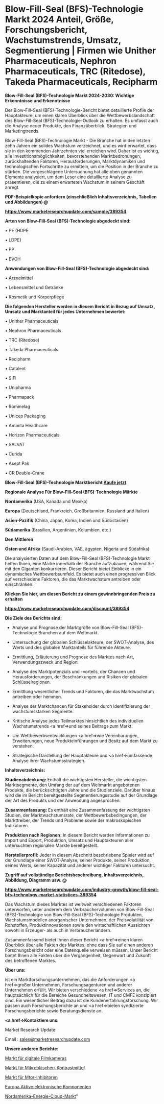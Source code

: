 # Blow-Fill-Seal (BFS)-Technologie Markt 2024 Anteil, Größe, Forschungsbericht, Wachstumstrends, Umsatz, Segmentierung | Firmen wie Unither Pharmaceuticals, Nephron Pharmaceuticals, TRC (Ritedose), Takeda Pharmaceuticals, Recipharm

<strong>Blow-Fill-Seal (BFS)-Technologie Markt 2024-2030: Wichtige Erkenntnisse und Erkenntnisse</strong>

Der Blow-Fill-Seal (BFS)-Technologie-Bericht bietet detaillierte Profile der Hauptakteure, um einen klaren Überblick über die Wettbewerbslandschaft des Blow-Fill-Seal (BFS)-Technologie-Outlook zu erhalten. Es umfasst auch die Analyse neuer Produkte, den Finanzüberblick, Strategien und Marketingtrends.

Blow-Fill-Seal (BFS)-Technologie Markt - Die Branche hat in den letzten zehn Jahren ein solides Wachstum verzeichnet, und es wird erwartet, dass sie in den kommenden Jahrzehnten viel erreichen wird. Daher ist es wichtig, alle Investitionsmöglichkeiten, bevorstehenden Marktbedrohungen, zurückhaltenden Faktoren, Herausforderungen, Marktdynamiken und technologischen Fortschritte zu ermitteln, um die Position in der Branche zu stärken. Die vorgeschlagene Untersuchung hat alle oben genannten Elemente analysiert, um dem Leser eine detaillierte Analyse zu präsentieren, die zu einem erwarteten Wachstum in seinem Geschäft anregt.



<strong><b>PDF-Beispielkopie anfordern (einschließlich Inhaltsverzeichnis, Tabellen und Abbildungen) @ </b></strong>

<strong><a href=https://www.marketresearchupdate.com/sample/389354>

<strong>https://www.marketresearchupdate.com/sample/389354</u></a></strong></strong>



<strong>Arten von Blow-Fill-Seal (BFS)-Technologie abgedeckt sind:</strong>

• PE (HDPE

• LDPE)

• PP

• EVOH



<strong>Anwendungen von Blow-Fill-Seal (BFS)-Technologie abgedeckt sind:</strong>

• Arzneimittel

• Lebensmittel und Getränke

• Kosmetik und Körperpflege



<strong>Die folgenden Hersteller werden in diesem Bericht in Bezug auf Umsatz, Umsatz und Marktanteil für jedes Unternehmen bewertet:</strong>

• Unither Pharmaceuticals

• Nephron Pharmaceuticals

• TRC (Ritedose)

• Takeda Pharmaceuticals

• Recipharm

• Catalent

• SIFI

• Unipharma

• Pharmapack

• Rommelag

• Unicep Packaging

• Amanta Healthcare

• Horizon Pharmaceuticals

• SALVAT

• Curida

• Asept Pak

• CR Double-Crane



<strong>Blow-Fill-Seal (BFS)-Technologie Marktbericht <a href=https://www.marketresearchupdate.com/buynow/389354>Kaufe jetzt</a></strong>



<strong>Regionale Analyse Für Blow-Fill-Seal (BFS)-Technologie Märkte</strong>



<strong>Nordamerika</strong> (USA, Kanada und Mexiko)



<strong>Europa</strong> (Deutschland, Frankreich, Großbritannien, Russland und Italien)



<strong>Asien-Pazifik</strong> (China, Japan, Korea, Indien und Südostasien)



<strong>Südamerika</strong> (Brasilien, Argentinien, Kolumbien, etc.)



<strong>Den Mittleren</strong> 

<strong>Osten und Afrika</strong> (Saudi-Arabien, VAE, ägypten, Nigeria und Südafrika)

Die analysierten Daten auf dem Blow-Fill-Seal (BFS)-Technologie Markt helfen Ihnen, eine Marke innerhalb der Branche aufzubauen, während Sie mit den Giganten konkurrieren. Dieser Bericht bietet Einblicke in ein dynamisches Wettbewerbsumfeld. Es bietet auch einen progressiven Blick auf verschiedene Faktoren, die das Marktwachstum antreiben oder einschränken.



<strong>Klicken Sie hier, um diesen Bericht zu einem gewinnbringenden Preis zu erhalten
</strong>

<strong><a href=https://www.marketresearchupdate.com/discount/389354>https://www.marketresearchupdate.com/discount/389354</b></u></strong></a>



<strong>Die Ziele des Berichts sind:</strong>

- Analyse und Prognose der Marktgröße von Blow-Fill-Seal (BFS)-Technologie Branchen auf dem Weltmarkt.

- Untersuchung der globalen Schlüsselakteure, der SWOT-Analyse, des Werts und des globalen Marktanteils für führende Akteure.

- Ermittlung, Erläuterung und Prognose des Marktes nach Art, Verwendungszweck und Region.

- Analyse des Marktpotenzials und -vorteils, der Chancen und Herausforderungen, der Beschränkungen und Risiken der globalen Schlüsselregionen.

- Ermittlung wesentlicher Trends und Faktoren, die das Marktwachstum antreiben oder hemmen.

- Analyse der Marktchancen für Stakeholder durch Identifizierung der wachstumsstarken Segmente.

- Kritische Analyse jedes Teilmarktes hinsichtlich des individuellen Wachstumstrends <a href=>und</a> seines Beitrags zum Markt.

- Um Wettbewerbsentwicklungen <a href=>wie</a> Vereinbarungen, Erweiterungen, neue Produkteinführungen und Besitz auf dem Markt zu verstehen.

- Strategische Darstellung der Hauptakteure und <a href=>umfas</a>sende Analyse ihrer Wachstumsstrategien.



<strong>Inhaltsverzeichnis:</strong>



<strong>Studienabdeckung:</strong> Enthält die wichtigsten Hersteller, die wichtigsten Marktsegmente, den Umfang der auf dem Weltmarkt angebotenen Produkte, die berücksichtigten Jahre und die Studienziele. Darüber hinaus wird die im Bericht bereitgestellte Segmentierungsstudie auf der Grundlage der Art des Produkts und der Anwendung angesprochen.



<strong>Zusammenfassung:</strong> Es enthält eine Zusammenfassung der wichtigsten Studien, der Marktwachstumsrate, der Wettbewerbsbedingungen, der Markttreiber, der Trends und Probleme sowie der makroskopischen Indikatoren.



<strong>Produktion nach Regionen:</strong> In diesem Bericht werden Informationen zu Import und Export, Produktion, Umsatz und Hauptakteuren aller untersuchten regionalen Märkte bereitgestellt.



<strong>Herstellerprofil:</strong> Jeder in diesem Abschnitt beschriebene Spieler wird auf der Grundlage einer SWOT-Analyse, seiner Produkte, seiner Produktion, seines Werts, seiner Kapazität und anderer wichtiger Faktoren untersucht.



<strong><b>Zugriff auf vollständige Berichtsbeschreibung, Inhaltsverzeichnis, Abbildung, Diagramm usw. @ </b></strong>

<strong><a href=https://www.marketresearchupdate.com/industry-growth/blow-fill-seal-bfs-technology-market-statistices-389354>https://www.marketresearchupdate.com/industry-growth/blow-fill-seal-bfs-technology-market-statistices-389354</a></strong>

Das Wachstum dieses Marktes ist weltweit verschiedenen Faktoren unterworfen, unter anderem dem Verbrauchervolumen von Blow-Fill-Seal (BFS)-Technologie von Blow-Fill-Seal (BFS)-Technologie Produkten, Wachstumsmodellen anorganischer Unternehmen, der Preisvolatilität von Rohstoffen, Produktinnovationen sowie den wirtschaftlichen Aussichten sowohl in Erzeuger- als auch in Verbraucherländern.

Zusammenfassend bietet Ihnen dieser Bericht <a href=>einen</a> klaren Überblick über alle Fakten des Marktes, ohne dass Sie auf einen anderen Forschungsbericht oder eine Datenquelle verweisen müssen. Unser Bericht bietet Ihnen alle Fakten über die Vergangenheit, Gegenwart und Zukunft des betroffenen Marktes.



<strong>Über uns:</strong>

 ist ein Marktforschungsunternehmen, das die Anforderungen <a href=>großer</a> Unternehmen, Forschungsagenturen und anderer Unternehmen erfüllt. Wir bieten verschiedene <a href=>Services</a> an, die hauptsächlich für die Bereiche Gesundheitswesen, IT und CMFE konzipiert sind. Ein wesentlicher Beitrag dazu ist die Kundenerfahrungsforschung. Wir passen auch Forschungsberichte an und <a href=>bieten</a> syndizierte Forschungsberichte sowie Beratungsdienste an.



<strong><a href=>Kontaktiere uns:</a></strong>

Market Research Update

Email : sales@marketresearchupdate.com



<strong>Unsere anderen Berichte:</strong>

<a href=https://www.linkedin.com/pulse/digital-movie-cameras-market-size-growth-set>Markt für digitale Filmkameras</a>

<a href=https://www.linkedin.com/pulse/microbubbles-contrast-agents-market-2023-remarking>Markt für Mikrobläschen-Kontrastmittel</a>

<a href=https://www.linkedin.com/pulse/mtor-inhibitors-market-2023-analysis-growth-drivers-vendors>Markt für Mtor-Inhibitoren</a>

<a href=https://www.linkedin.com/pulse/europe-active-electronic-components>Europa Aktive elektronische Komponenten</a>

<a href=https://www.linkedin.com/pulse/north-america-energy-cloud-market-advancing-growth-globally>Nordamerika-Energie-Cloud-Markt</a>"
